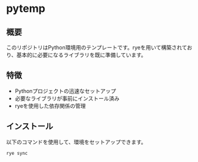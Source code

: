 # pytemp

## 概要
このリポジトリはPython環境用のテンプレートです。ryeを用いて構築されており、基本的に必要になるライブラリを既に準備しています。

## 特徴
- Pythonプロジェクトの迅速なセットアップ
- 必要なライブラリが事前にインストール済み
- ryeを使用した依存関係の管理

## インストール
以下のコマンドを使用して、環境をセットアップできます。

```sh
rye sync
```

